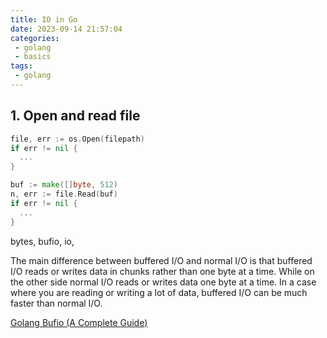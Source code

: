 ```yaml
---
title: IO in Go
date: 2023-09-14 21:57:04
categories:
 - golang
 - basics
tags:
 - golang
---
```


## 1. Open and read file

```go
file, err := os.Open(filepath)
if err != nil {
  ...
}

buf := make([]byte, 512)
n, err := file.Read(buf)
if err != nil {
  ...
}
```



bytes, bufio, io, 

The main difference between buffered I/O and normal I/O is that buffered I/O reads or writes data in chunks rather than one byte at a time. While on the other side normal I/O reads or writes data one byte at a time. In a case where you are reading or writing a lot of data, buffered I/O can be much faster than normal I/O.  

[Golang Bufio (A Complete Guide)](https://www.kelche.co/blog/go/golang-bufio/)